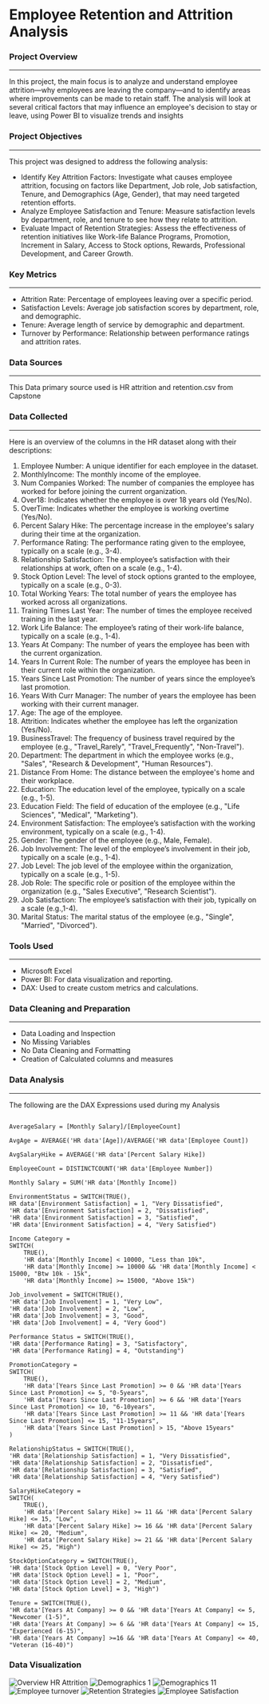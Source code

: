 # Employee Retention and Attrition Analysis
### Project Overview
---
In this project, the main focus is to analyze and understand employee attrition—why employees are leaving the company—and to identify areas where improvements can be made to retain staff. The analysis will look at several critical factors that may influence an employee's decision to stay or leave, using Power BI to visualize trends and insights

### Project Objectives
---
This project was designed to address the following analysis:

- Identify Key Attrition Factors: Investigate what causes employee attrition, focusing on factors like Department, Job role, Job satisfaction, Tenure, and Demographics (Age, Gender), that may need targeted retention efforts.
- Analyze Employee Satisfaction and Tenure: Measure satisfaction levels by department, role, and tenure to see how they relate to attrition.
- Evaluate Impact of Retention Strategies: Assess the effectiveness of retention initiatives like Work-life Balance Programs, Promotion, Increment in Salary, Access to Stock options, Rewards, Professional Development, and Career Growth.

### Key Metrics
---
- Attrition Rate: Percentage of employees leaving over a specific period.
- Satisfaction Levels: Average job satisfaction scores by department, role, and demographic.
- Tenure: Average length of service by demographic and department.
- Turnover by Performance: Relationship between performance ratings and attrition rates.

### Data Sources
---
This Data primary source used is HR attrition and retention.csv from Capstone

### Data Collected
---
Here is an overview of the columns in the HR dataset along with their descriptions: 
1. Employee Number: A unique identifier for each employee in the dataset. 
2. MonthlyIncome: The monthly income of the employee. 
4. Num Companies Worked: The number of companies the employee has worked for before joining the 
current organization. 
5. Over18: Indicates whether the employee is over 18 years old (Yes/No). 
6. OverTime: Indicates whether the employee is working overtime (Yes/No). 
7. Percent Salary Hike: The percentage increase in the employee's salary during their time at the 
organization. 
8. Performance Rating: The performance rating given to the employee, typically on a scale (e.g., 3-4). 
9. Relationship Satisfaction: The employee’s satisfaction with their relationships at work, often on a scale 
(e.g., 1-4). 
11. Stock Option Level: The level of stock options granted to the employee, typically on a scale (e.g., 0-3). 
12. Total Working Years: The total number of years the employee has worked across all organizations. 
13. Training Times Last Year: The number of times the employee received training in the last year. 
14. Work Life Balance: The employee’s rating of their work-life balance, typically on a scale (e.g., 1-4). 
15. Years At Company: The number of years the employee has been with the current organization. 
16. Years In Current Role: The number of years the employee has been in their current role within the organization. 
17. Years Since Last Promotion: The number of years since the employee’s last promotion. 
18. Years With Curr Manager: The number of years the employee has been working with their current 
manager. 
19. Age: The age of the employee. 
20. Attrition: Indicates whether the employee has left the organization (Yes/No). 
21. BusinessTravel: The frequency of business travel required by the employee (e.g., "Travel_Rarely", "Travel_Frequently", "Non-Travel"). 
23. Department: The department in which the employee works (e.g., "Sales", "Research & Development", "Human Resources"). 
24. Distance From Home: The distance between the employee's home and their workplace. 
25. Education: The education level of the employee, typically on a scale (e.g., 1-5). 
26. Education Field: The field of education of the employee (e.g., "Life Sciences", "Medical", 
"Marketing"). 
27. Environment Satisfaction: The employee’s satisfaction with the working environment, typically on a scale (e.g., 1-4). 
28. Gender: The gender of the employee (e.g., Male, Female). 
30. Job Involvement: The level of the employee’s involvement in their job, typically on a scale (e.g., 1-4). 
31. Job Level: The job level of the employee within the organization, typically on a scale (e.g.,
1-5). 
33. Job Role: The specific role or position of the employee within the organization (e.g., "Sales 
Executive", "Research Scientist"). 
34. Job Satisfaction: The employee’s satisfaction with their job, typically on a scale (e.g.,1-4). 
35. Marital Status: The marital status of the employee (e.g., "Single", "Married", "Divorced").

### Tools Used
---
- Microsoft Excel
- Power BI: For data visualization and reporting.
- DAX: Used to create custom metrics and calculations.

### Data Cleaning and Preparation
---
- Data Loading and Inspection
- No Missing Variables
- No Data Cleaning and Formatting
- Creation of Calculated columns and measures

### Data Analysis
---
The following are the DAX Expressions used during my Analysis

```Attrition Rate = SUM('HR data'[Attrition Count])/SUM('HR data'[Employee Count])

AverageSalary = [Monthly Salary]/[EmployeeCount]

AvgAge = AVERAGE('HR data'[Age])/AVERAGE('HR data'[Employee Count])

AvgSalaryHike = AVERAGE('HR data'[Percent Salary Hike])

EmployeeCount = DISTINCTCOUNT('HR data'[Employee Number])

Monthly Salary = SUM('HR data'[Monthly Income])

EnvironmentStatus = SWITCH(TRUE(), 
HR data'[Environment Satisfaction] = 1, "Very Dissatisfied", 
'HR data'[Environment Satisfaction] = 2, "Dissatisfied", 
'HR data'[Environment Satisfaction] = 3, "Satisfied", 
'HR data'[Environment Satisfaction] = 4, "Very Satisfied")

Income Category = 
SWITCH(
    TRUE(), 
    'HR data'[Monthly Income] < 10000, "Less than 10k",
    'HR data'[Monthly Income] >= 10000 && 'HR data'[Monthly Income] < 15000, "Btw 10k - 15k",
    'HR data'[Monthly Income] >= 15000, "Above 15k")
    
Job_involvement = SWITCH(TRUE(), 
'HR data'[Job Involvement] = 1, "Very Low", 
'HR data'[Job Involvement] = 2, "Low", 
'HR data'[Job Involvement] = 3, "Good", 
'HR data'[Job Involvement] = 4, "Very Good")

Performance Status = SWITCH(TRUE(), 
'HR data'[Performance Rating] = 3, "Satisfactory", 
'HR data'[Performance Rating] = 4, "Outstanding")

PromotionCategory = 
SWITCH(
    TRUE(),
    'HR data'[Years Since Last Promotion] >= 0 && 'HR data'[Years Since Last Promotion] <= 5, "0-5years",
    'HR data'[Years Since Last Promotion] >= 6 && 'HR data'[Years Since Last Promotion] <= 10, "6-10years",
    'HR data'[Years Since Last Promotion] >= 11 && 'HR data'[Years Since Last Promotion] <= 15, "11-15years",
    'HR data'[Years Since Last Promotion] > 15, "Above 15years"
)

RelationshipStatus = SWITCH(TRUE(), 
'HR data'[Relationship Satisfaction] = 1, "Very Dissatisfied", 
'HR data'[Relationship Satisfaction] = 2, "Dissatisfied", 
'HR data'[Relationship Satisfaction] = 3, "Satisfied", 
'HR data'[Relationship Satisfaction] = 4, "Very Satisfied")

SalaryHikeCategory = 
SWITCH(
    TRUE(),
    'HR data'[Percent Salary Hike] >= 11 && 'HR data'[Percent Salary Hike] <= 15, "Low",
    'HR data'[Percent Salary Hike] >= 16 && 'HR data'[Percent Salary Hike] <= 20, "Medium",
    'HR data'[Percent Salary Hike] >= 21 && 'HR data'[Percent Salary Hike] <= 25, "High")

StockOptionCategory = SWITCH(TRUE(), 
'HR data'[Stock Option Level] = 0, "Very Poor", 
'HR data'[Stock Option Level] = 1, "Poor", 
'HR data'[Stock Option Level] = 2, "Medium", 
'HR data'[Stock Option Level] = 3, "High")

Tenure = SWITCH(TRUE(), 
'HR data'[Years At Company] >= 0 && 'HR data'[Years At Company] <= 5, "Newcomer (1-5)",
'HR data'[Years At Company] >= 6 && 'HR data'[Years At Company] <= 15, "Experienced (6-15)", 
'HR data'[Years At Company] >=16 && 'HR data'[Years At Company] <= 40, "Veteran (16-40)")
```


### Data Visualization 

![Overview HR Attrition](https://github.com/user-attachments/assets/a5c6f705-05df-4bb5-b9ca-afd4d4fad56b)
![Demographics 1](https://github.com/user-attachments/assets/029b4177-c141-4230-8da9-d6d9bed2f68b)
![Demographics 11](https://github.com/user-attachments/assets/a4fd15bd-fb8a-47f4-911e-06e8d9233cc5)
![Employee turnover](https://github.com/user-attachments/assets/38f9cca6-a399-42ad-be2b-b2848afbff13)
![Retention Strategies](https://github.com/user-attachments/assets/e3bd3e52-4777-419b-ab5f-18c9acd78688)
![Employee Satisfaction](https://github.com/user-attachments/assets/edbbbbfa-2757-4c5b-8900-1d13e8de4d04)
